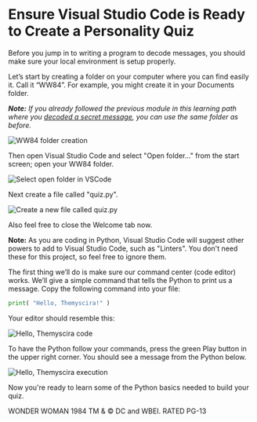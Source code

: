 # Ensure Visual Studio Code is Ready to Create a Personality Quiz

Before you jump in to writing a program to decode messages, you should make sure your local environment is setup properly.

Let’s start by creating a folder on your computer where you can find easily it. Call it “WW84”. For example, you might create it in your Documents folder.

_**Note:** If you already followed the previous module in this learning path where you [decoded a secret message](), you can use the same folder as before._

![WW84 folder creation]()

Then open Visual Studio Code and select "Open folder..." from the start screen; open your WW84 folder.

![Select open folder in VSCode]()

Next create a file called "quiz.py".

![Create a new file called quiz.py]()

Also feel free to close the Welcome tab now.

**Note:** As you are coding in Python, Visual Studio Code will suggest other powers to add to Visual Studio Code, such as "Linters". You don't need these for this project, so feel free to ignore them.


The first thing we’ll do is make sure our command center (code editor) works. We’ll give a simple command that tells the Python to print us a message. Copy the following command into your file:

```python
print( "Hello, Themyscira!" )
```

Your editor should resemble this:

![Hello, Themyscira code]()

To have the Python follow your commands, press the green Play button in the upper right corner. You should see a message from the Python below.

![Hello, Themyscira execution]()

Now you're ready to learn some of the Python basics needed to build your quiz.

WONDER WOMAN 1984 TM & © DC and WBEI. RATED PG-13